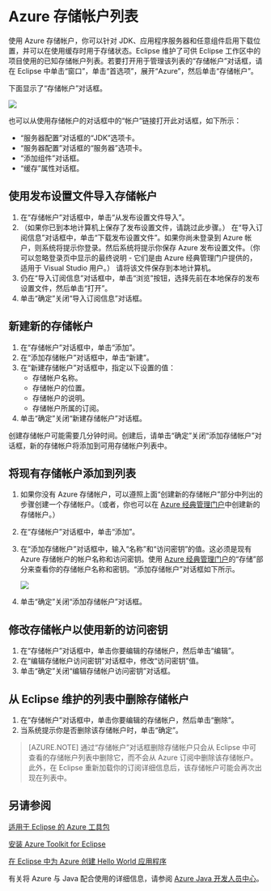 <properties
    pageTitle="Azure 存储帐户列表"
    description="使用 Azure Toolkit for Eclipse 管理存储帐户设置"
    services=""
    documentationCenter="java"
    authors="rmcmurray"
    manager="wpickett"
    editor=""/>

<tags
    ms.service="multiple"
    ms.date="08/11/2016" 
    wacn.date="09/26/2016"/>

<!-- Legacy MSDN URL = https://msdn.microsoft.com/library/azure/dn205108.aspx -->

# Azure 存储帐户列表 #

使用 Azure 存储帐户，你可以针对 JDK、应用程序服务器和任意组件启用下载位置，并可以在使用缓存时用于存储状态。Eclipse 维护了可供 Eclipse 工作区中的项目使用的已知存储帐户列表。若要打开用于管理该列表的“存储帐户”对话框，请在 Eclipse 中单击“窗口”，单击“首选项”，展开“Azure”，然后单击“存储帐户”。

下面显示了“存储帐户”对话框。

![][ic719496]

也可以从使用存储帐户的对话框中的“帐户”链接打开此对话框，如下所示：

* “服务器配置”对话框的“JDK”选项卡。
* “服务器配置”对话框的“服务器”选项卡。
* “添加组件”对话框。
* “缓存”属性对话框。

## 使用发布设置文件导入存储帐户 ##

1. 在“存储帐户”对话框中，单击“从发布设置文件导入”。
2. （如果你已到本地计算机上保存了发布设置文件，请跳过此步骤。） 在“导入订阅信息”对话框中，单击“下载发布设置文件”。如果你尚未登录到 Azure 帐户，则系统将提示你登录。然后系统将提示你保存 Azure 发布设置文件。（你可以忽略登录页中显示的最终说明 - 它们是由 Azure 经典管理门户提供的，适用于 Visual Studio 用户。） 请将该文件保存到本地计算机。
3. 仍在“导入订阅信息”对话框中，单击“浏览”按钮，选择先前在本地保存的发布设置文件，然后单击“打开”。
4. 单击“确定”关闭“导入订阅信息”对话框。

## 新建新的存储帐户 ##

1. 在“存储帐户”对话框中，单击“添加”。
2. 在“添加存储帐户”对话框中，单击“新建”。
3. 在“新建存储帐户”对话框中，指定以下设置的值：
    * 存储帐户名称。
    * 存储帐户的位置。
    * 存储帐户的说明。
    * 存储帐户所属的订阅。
4. 单击“确定”关闭“新建存储帐户”对话框。

创建存储帐户可能需要几分钟时间。创建后，请单击“确定”关闭“添加存储帐户”对话框，新的存储帐户将添加到可用存储帐户列表中。

## 将现有存储帐户添加到列表 ##

1. 如果你没有 Azure 存储帐户，可以遵照上面“创建新的存储帐户”部分中列出的步骤创建一个存储帐户。（或者，你也可以在 [Azure 经典管理门户][]中创建新的存储帐户。）
2. 在“存储帐户”对话框中，单击“添加”。
3. 在“添加存储帐户”对话框中，输入“名称”和“访问密钥”的值。这必须是现有 Azure 存储帐户的帐户名称和访问密钥。使用 [Azure 经典管理门户][]的“存储”部分来查看你的存储帐户名称和密钥。“添加存储帐户”对话框如下所示。

    ![][ic719497]

4. 单击“确定”关闭“添加存储帐户”对话框。

## 修改存储帐户以使用新的访问密钥 ##

1. 在“存储帐户”对话框中，单击你要编辑的存储帐户，然后单击“编辑”。
2. 在“编辑存储帐户访问密钥”对话框中，修改“访问密钥”值。
3. 单击“确定”关闭“编辑存储帐户访问密钥”对话框。

## 从 Eclipse 维护的列表中删除存储帐户 ##

1. 在“存储帐户”对话框中，单击你要编辑的存储帐户，然后单击“删除”。
2. 当系统提示你是否删除该存储帐户时，单击“确定”。

>[AZURE.NOTE] 通过“存储帐户”对话框删除存储帐户只会从 Eclipse 中可查看的存储帐户列表中删除它，而不会从 Azure 订阅中删除该存储帐户。此外，在 Eclipse 重新加载你的订阅详细信息后，该存储帐户可能会再次出现在列表中。

## 另请参阅 ##

[适用于 Eclipse 的 Azure 工具包][]

[安装 Azure Toolkit for Eclipse][]

[在 Eclipse 中为 Azure 创建 Hello World 应用程序][]

有关将 Azure 与 Java 配合使用的详细信息，请参阅 [Azure Java 开发人员中心][]。

<!-- URL List -->

[Azure Java 开发人员中心]: /develop/java/
[适用于 Eclipse 的 Azure 工具包]: /documentation/articles/azure-toolkit-for-eclipse/
[Azure 经典管理门户]: http://manage.windowsazure.cn
[在 Eclipse 中为 Azure 创建 Hello World 应用程序]: /documentation/articles/azure-toolkit-for-eclipse-creating-a-hello-world-application/
[安装 Azure Toolkit for Eclipse]: /documentation/articles/azure-toolkit-for-eclipse-installation/
[What's New in the Azure Toolkit for Eclipse]: /documentation/articles/azure-toolkit-for-eclipse-whats-new/

<!-- IMG List -->

[ic719496]: ./media/azure-toolkit-for-eclipse-azure-storage-account-list/ic719496.png
[ic719497]: ./media/azure-toolkit-for-eclipse-azure-storage-account-list/ic719497.png

<!---HONumber=Mooncake_0606_2016-->